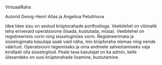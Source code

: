 VirtuaalRaha

Autorid
Georg-Henri Allas ja Angelina Petuhhova

Idee
Idee sisu on seotud krüptorahade portfoolioga. Veebilehel on võimalik teha erinevaid operatsioone (lisada, kustutada, müüa). 
Veebilehel on registreerimis vorm ning sisselogimise vorm. Registreerimata ja sisselogimata kasutaja saab vaid näha, mis krüptoraha olemas ning nende väärtust. Operatsiooni tegemiseks ja oma andmete salvestamiseks vaja kindlasti olla sisselogitud. Peale tava kasutajat on ka admin, kelle ülesandeks on uusi krüptorahade lisamine, kustutamine. 



